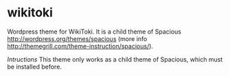 wikitoki
========

Wordpress theme for WikiToki. It is a child theme of Spacious http://wordpress.org/themes/spacious (more info http://themegrill.com/theme-instruction/spacious/).

*Intructions*
This theme only works as a child theme of Spacious, which must be installed before.
